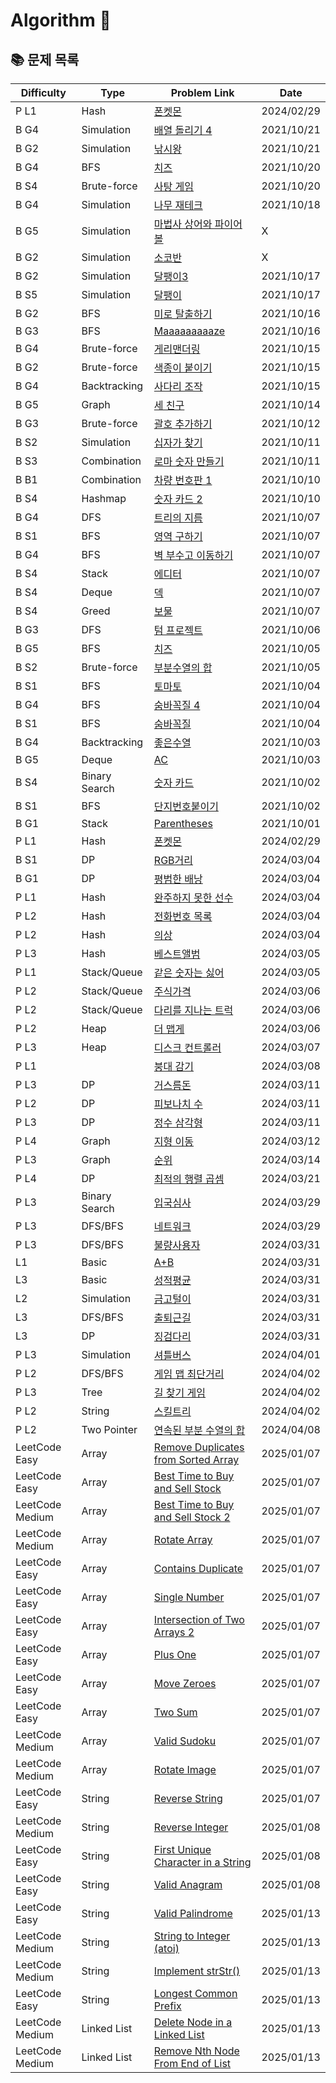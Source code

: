 # Algorithm 🥕

## 📚 문제 목록

| Difficulty      | Type          | Problem Link                                                                                                   | Date       |
| --------------- | ------------- | -------------------------------------------------------------------------------------------------------------- | ---------- |
| P L1            | Hash          | [폰켓몬](https://school.programmers.co.kr/learn/courses/30/lessons/1845)                                       | 2024/02/29 |
| B G4            | Simulation    | [배열 돌리기 4](https://www.acmicpc.net/problem/17406)                                                         | 2021/10/21 |
| B G2            | Simulation    | [낚시왕](https://www.acmicpc.net/problem/17143)                                                                | 2021/10/21 |
| B G4            | BFS           | [치즈](https://www.acmicpc.net/problem/2638)                                                                   | 2021/10/20 |
| B S4            | Brute-force   | [사탕 게임](https://www.acmicpc.net/problem/3085)                                                              | 2021/10/20 |
| B G4            | Simulation    | [나무 재테크](https://www.acmicpc.net/problem/16235)                                                           | 2021/10/18 |
| B G5            | Simulation    | [마법사 상어와 파이어볼](https://www.acmicpc.net/problem/20056)                                                | X          |
| B G2            | Simulation    | [소코반](https://www.acmicpc.net/problem/4577)                                                                 | X          |
| B G2            | Simulation    | [달팽이3](https://www.acmicpc.net/problem/1959)                                                                | 2021/10/17 |
| B S5            | Simulation    | [달팽이](https://www.acmicpc.net/problem/1913)                                                                 | 2021/10/17 |
| B G2            | BFS           | [미로 탈출하기](https://www.acmicpc.net/problem/17090)                                                         | 2021/10/16 |
| B G3            | BFS           | [Maaaaaaaaaze](https://www.acmicpc.net/problem/16985)                                                          | 2021/10/16 |
| B G4            | Brute-force   | [게리맨더링](https://www.acmicpc.net/problem/17471)                                                            | 2021/10/15 |
| B G2            | Brute-force   | [색종이 붙이기](https://www.acmicpc.net/problem/17136)                                                         | 2021/10/15 |
| B G4            | Backtracking  | [사다리 조작](https://www.acmicpc.net/problem/15684)                                                           | 2021/10/15 |
| B G5            | Graph         | [세 친구](https://www.acmicpc.net/problem/17089)                                                               | 2021/10/14 |
| B G3            | Brute-force   | [괄호 추가하기](https://www.acmicpc.net/problem/16637)                                                         | 2021/10/12 |
| B S2            | Simulation    | [십자가 찾기](https://www.acmicpc.net/problem/16924)                                                           | 2021/10/11 |
| B S3            | Combination   | [로마 숫자 만들기](https://www.acmicpc.net/problem/16922)                                                      | 2021/10/11 |
| B B1            | Combination   | [차량 번호판 1](https://www.acmicpc.net/problem/16968)                                                         | 2021/10/10 |
| B S4            | Hashmap       | [숫자 카드 2](https://www.acmicpc.net/problem/10816)                                                           | 2021/10/10 |
| B G4            | DFS           | [트리의 지름](https://www.acmicpc.net/problem/1967)                                                            | 2021/10/07 |
| B S1            | BFS           | [영역 구하기](https://www.acmicpc.net/problem/2583)                                                            | 2021/10/07 |
| B G4            | BFS           | [벽 부수고 이동하기](https://www.acmicpc.net/problem/2206)                                                     | 2021/10/07 |
| B S4            | Stack         | [에디터](https://www.acmicpc.net/problem/1406)                                                                 | 2021/10/07 |
| B S4            | Deque         | [덱](https://www.acmicpc.net/problem/10866)                                                                    | 2021/10/07 |
| B S4            | Greed         | [보물](https://www.acmicpc.net/problem/1026)                                                                   | 2021/10/07 |
| B G3            | DFS           | [텀 프로젝트](https://www.acmicpc.net/problem/9466)                                                            | 2021/10/06 |
| B G5            | BFS           | [치즈](https://www.acmicpc.net/problem/2636)                                                                   | 2021/10/05 |
| B S2            | Brute-force   | [부분수열의 합](https://www.acmicpc.net/problem/1182)                                                          | 2021/10/05 |
| B S1            | BFS           | [토마토](https://www.acmicpc.net/problem/7569)                                                                 | 2021/10/04 |
| B G4            | BFS           | [숨바꼭질 4](https://www.acmicpc.net/problem/13913)                                                            | 2021/10/04 |
| B S1            | BFS           | [숨바꼭질](https://www.acmicpc.net/problem/1697)                                                               | 2021/10/04 |
| B G4            | Backtracking  | [좋은수열](https://www.acmicpc.net/problem/2661)                                                               | 2021/10/03 |
| B G5            | Deque         | [AC](https://www.acmicpc.net/problem/5430)                                                                     | 2021/10/03 |
| B S4            | Binary Search | [숫자 카드](https://www.acmicpc.net/problem/10815)                                                             | 2021/10/02 |
| B S1            | BFS           | [단지번호붙이기](https://www.acmicpc.net/problem/2667)                                                         | 2021/10/02 |
| B G1            | Stack         | [Parentheses](https://www.acmicpc.net/problem/16362)                                                           | 2021/10/01 |
| P L1            | Hash          | [폰켓몬](https://school.programmers.co.kr/learn/courses/30/lessons/1845)                                       | 2024/02/29 |
| B S1            | DP            | [RGB거리](https://www.acmicpc.net/problem/1149)                                                                | 2024/03/04 |
| B G1            | DP            | [평범한 배낭](https://www.acmicpc.net/problem/12865)                                                           | 2024/03/04 |
| P L1            | Hash          | [완주하지 못한 선수](https://school.programmers.co.kr/learn/courses/30/lessons/42576)                          | 2024/03/04 |
| P L2            | Hash          | [전화번호 목록](https://school.programmers.co.kr/learn/courses/30/lessons/42577)                               | 2024/03/04 |
| P L2            | Hash          | [의상](https://school.programmers.co.kr/learn/courses/30/lessons/42578)                                        | 2024/03/04 |
| P L3            | Hash          | [베스트앨범](https://school.programmers.co.kr/learn/courses/30/lessons/42579)                                  | 2024/03/05 |
| P L1            | Stack/Queue   | [같은 숫자는 싫어](https://school.programmers.co.kr/learn/courses/30/lessons/12906)                            | 2024/03/05 |
| P L2            | Stack/Queue   | [주식가격](https://school.programmers.co.kr/learn/courses/30/lessons/42584)                                    | 2024/03/06 |
| P L2            | Stack/Queue   | [다리를 지나는 트럭](https://school.programmers.co.kr/learn/courses/30/lessons/42583)                          | 2024/03/06 |
| P L2            | Heap          | [더 맵게](https://school.programmers.co.kr/learn/courses/30/lessons/42626)                                     | 2024/03/06 |
| P L3            | Heap          | [디스크 컨트롤러](https://school.programmers.co.kr/learn/courses/30/lessons/42627)                             | 2024/03/07 |
| P L1            |               | [붕대 감기](https://school.programmers.co.kr/learn/courses/30/lessons/250137)                                  | 2024/03/08 |
| P L3            | DP            | [거스름돈](https://school.programmers.co.kr/learn/courses/30/lessons/12907)                                    | 2024/03/11 |
| P L2            | DP            | [피보나치 수](https://school.programmers.co.kr/learn/courses/30/lessons/12945)                                 | 2024/03/11 |
| P L3            | DP            | [정수 삼각형](https://school.programmers.co.kr/learn/courses/30/lessons/43105)                                 | 2024/03/11 |
| P L4            | Graph         | [지형 이동](https://school.programmers.co.kr/learn/courses/30/lessons/62050)                                   | 2024/03/12 |
| P L3            | Graph         | [순위](https://school.programmers.co.kr/learn/courses/30/lessons/49191)                                        | 2024/03/14 |
| P L4            | DP            | [최적의 행렬 곱셈](https://school.programmers.co.kr/learn/courses/30/lessons/12942)                            | 2024/03/21 |
| P L3            | Binary Search | [입국심사](https://school.programmers.co.kr/learn/courses/30/lessons/43238)                                    | 2024/03/29 |
| P L3            | DFS/BFS       | [네트워크](https://school.programmers.co.kr/learn/courses/30/lessons/43162)                                    | 2024/03/29 |
| P L3            | DFS/BFS       | [불량사용자](https://school.programmers.co.kr/learn/courses/30/lessons/64064)                                  | 2024/03/31 |
| L1              | Basic         | [A+B](https://softeer.ai/practice/6295)                                                                        | 2024/03/31 |
| L3              | Basic         | [성적평균](https://softeer.ai/practice/6294)                                                                   | 2024/03/31 |
| L2              | Simulation    | [금고털이](https://softeer.ai/practice/6288)                                                                   | 2024/03/31 |
| L3              | DFS/BFS       | [출퇴근길](https://softeer.ai/practice/6248)                                                                   | 2024/03/31 |
| L3              | DP            | [징검다리](https://softeer.ai/practice/6293)                                                                   | 2024/03/31 |
| P L3            | Simulation    | [셔틀버스](https://school.programmers.co.kr/learn/courses/30/lessons/17678)                                    | 2024/04/01 |
| P L2            | DFS/BFS       | [게임 맵 최단거리](https://school.programmers.co.kr/learn/courses/30/lessons/1844)                             | 2024/04/02 |
| P L3            | Tree          | [길 찾기 게임](https://school.programmers.co.kr/learn/courses/30/lessons/42892)                                | 2024/04/02 |
| P L2            | String        | [스킬트리](https://school.programmers.co.kr/learn/courses/30/lessons/49993)                                    | 2024/04/02 |
| P L2            | Two Pointer   | [연속된 부분 수열의 합](https://school.programmers.co.kr/learn/courses/30/lessons/178870)                      | 2024/04/08 |
| LeetCode Easy   | Array         | [Remove Duplicates from Sorted Array](https://leetcode.com/problems/remove-duplicates-from-sorted-array/)      | 2025/01/07 |
| LeetCode Easy   | Array         | [Best Time to Buy and Sell Stock](https://leetcode.com/problems/best-time-to-buy-and-sell-stock/)              | 2025/01/07 |
| LeetCode Medium | Array         | [Best Time to Buy and Sell Stock 2](https://leetcode.com/problems/best-time-to-buy-and-sell-stock-ii/)         | 2025/01/07 |
| LeetCode Medium | Array         | [Rotate Array](https://leetcode.com/problems/rotate-array/)                                                    | 2025/01/07 |
| LeetCode Easy   | Array         | [Contains Duplicate](https://leetcode.com/problems/contains-duplicate/)                                        | 2025/01/07 |
| LeetCode Easy   | Array         | [Single Number](https://leetcode.com/problems/single-number/)                                                  | 2025/01/07 |
| LeetCode Easy   | Array         | [Intersection of Two Arrays 2](https://leetcode.com/problems/intersection-of-two-arrays-ii/)                   | 2025/01/07 |
| LeetCode Easy   | Array         | [Plus One](https://leetcode.com/problems/plus-one/)                                                            | 2025/01/07 |
| LeetCode Easy   | Array         | [Move Zeroes](https://leetcode.com/problems/move-zeroes/)                                                      | 2025/01/07 |
| LeetCode Easy   | Array         | [Two Sum](https://leetcode.com/problems/two-sum/)                                                              | 2025/01/07 |
| LeetCode Medium | Array         | [Valid Sudoku](https://leetcode.com/problems/valid-sudoku/)                                                    | 2025/01/07 |
| LeetCode Medium | Array         | [Rotate Image](https://leetcode.com/problems/rotate-image/)                                                    | 2025/01/07 |
| LeetCode Easy   | String        | [Reverse String](https://leetcode.com/problems/reverse-string/)                                                | 2025/01/07 |
| LeetCode Medium | String        | [Reverse Integer](https://leetcode.com/problems/reverse-integer/)                                              | 2025/01/08 |
| LeetCode Easy   | String        | [First Unique Character in a String](https://leetcode.com/problems/first-unique-character-in-a-string/)        | 2025/01/08 |
| LeetCode Easy   | String        | [Valid Anagram](https://leetcode.com/problems/valid-anagram/)                                                  | 2025/01/08 |
| LeetCode Easy   | String        | [Valid Palindrome](https://leetcode.com/problems/valid-palindrome/)                                            | 2025/01/13 |
| LeetCode Medium | String        | [String to Integer (atoi)](https://leetcode.com/problems/string-to-integer-atoi/)                              | 2025/01/13 |
| LeetCode Medium | String        | [Implement strStr()](https://leetcode.com/explore/featured/card/top-interview-questions-easy/127/strings/885/) | 2025/01/13 |
| LeetCode Easy   | String        | [Longest Common Prefix](https://leetcode.com/problems/longest-common-prefix/)                                  | 2025/01/13 |
| LeetCode Medium | Linked List   | [Delete Node in a Linked List](https://leetcode.com/problems/delete-node-in-a-linked-list/)                    | 2025/01/13 |
| LeetCode Medium | Linked List   | [Remove Nth Node From End of List](https://leetcode.com/problems/remove-nth-node-from-end-of-list/)            | 2025/01/13 |

